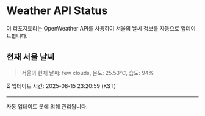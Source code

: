 
# Weather API Status

이 리포지토리는 OpenWeather API를 사용하여 서울의 날씨 정보를 자동으로 업데이트합니다.

## 현재 서울 날씨
> 서울의 현재 날씨: few clouds, 온도: 25.53°C, 습도: 94%

⏳ 업데이트 시간: 2025-08-15 23:20:59 (KST)

---
자동 업데이트 봇에 의해 관리됩니다.
